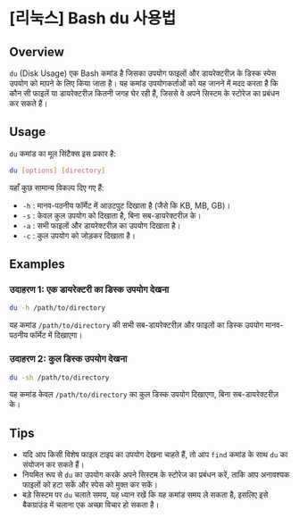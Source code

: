 # [리눅스] Bash du 사용법

## Overview
`du` (Disk Usage) एक Bash कमांड है जिसका उपयोग फाइलों और डायरेक्टरीज़ के डिस्क स्पेस उपयोग को मापने के लिए किया जाता है। यह कमांड उपयोगकर्ताओं को यह जानने में मदद करता है कि कौन सी फाइलें या डायरेक्टरीज़ कितनी जगह घेर रही हैं, जिससे वे अपने सिस्टम के स्टोरेज का प्रबंधन कर सकते हैं।

## Usage
`du` कमांड का मूल सिंटैक्स इस प्रकार है:

```bash
du [options] [directory]
```

यहाँ कुछ सामान्य विकल्प दिए गए हैं:

- `-h` : मानव-पठनीय फॉर्मेट में आउटपुट दिखाता है (जैसे कि KB, MB, GB)।
- `-s` : केवल कुल उपयोग को दिखाता है, बिना सब-डायरेक्टरीज़ के।
- `-a` : सभी फाइलों और डायरेक्टरीज़ का उपयोग दिखाता है।
- `-c` : कुल उपयोग को जोड़कर दिखाता है।

## Examples
### उदाहरण 1: एक डायरेक्टरी का डिस्क उपयोग देखना
```bash
du -h /path/to/directory
```
यह कमांड `/path/to/directory` की सभी सब-डायरेक्टरीज़ और फाइलों का डिस्क उपयोग मानव-पठनीय फॉर्मेट में दिखाएगा।

### उदाहरण 2: कुल डिस्क उपयोग देखना
```bash
du -sh /path/to/directory
```
यह कमांड केवल `/path/to/directory` का कुल डिस्क उपयोग दिखाएगा, बिना सब-डायरेक्टरीज़ के।

## Tips
- यदि आप किसी विशेष फाइल टाइप का उपयोग देखना चाहते हैं, तो आप `find` कमांड के साथ `du` का संयोजन कर सकते हैं।
- नियमित रूप से `du` का उपयोग करके अपने सिस्टम के स्टोरेज का प्रबंधन करें, ताकि आप अनावश्यक फाइलों को हटा सकें और स्पेस को मुक्त कर सकें।
- बड़े सिस्टम पर `du` चलाते समय, यह ध्यान रखें कि यह कमांड समय ले सकता है, इसलिए इसे बैकग्राउंड में चलाना एक अच्छा विचार हो सकता है।